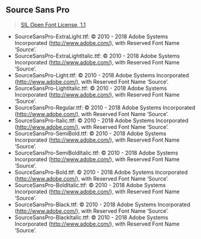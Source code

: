 ## Source Sans Pro

> [SIL Open Font License, 1.1](http://scripts.sil.org/cms/scripts/page.php?site_id=nrsi&id=OFL)

- SourceSansPro-ExtraLight.ttf: © 2010 - 2018 Adobe Systems Incorporated (http://www.adobe.com/), with Reserved Font Name ‘Source’.
- SourceSansPro-ExtraLightItalic.ttf: © 2010 - 2018 Adobe Systems Incorporated (http://www.adobe.com/), with Reserved Font Name ‘Source’.
- SourceSansPro-Light.ttf: © 2010 - 2018 Adobe Systems Incorporated (http://www.adobe.com/), with Reserved Font Name ‘Source’.
- SourceSansPro-LightItalic.ttf: © 2010 - 2018 Adobe Systems Incorporated (http://www.adobe.com/), with Reserved Font Name ‘Source’.
- SourceSansPro-Regular.ttf: © 2010 - 2018 Adobe Systems Incorporated (http://www.adobe.com/), with Reserved Font Name ‘Source’.
- SourceSansPro-Italic.ttf: © 2010 - 2018 Adobe Systems Incorporated (http://www.adobe.com/), with Reserved Font Name ‘Source’.
- SourceSansPro-SemiBold.ttf: © 2010 - 2018 Adobe Systems Incorporated (http://www.adobe.com/), with Reserved Font Name ‘Source’.
- SourceSansPro-SemiBoldItalic.ttf: © 2010 - 2018 Adobe Systems Incorporated (http://www.adobe.com/), with Reserved Font Name ‘Source’.
- SourceSansPro-Bold.ttf: © 2010 - 2018 Adobe Systems Incorporated (http://www.adobe.com/), with Reserved Font Name ‘Source’.
- SourceSansPro-BoldItalic.ttf: © 2010 - 2018 Adobe Systems Incorporated (http://www.adobe.com/), with Reserved Font Name ‘Source’.
- SourceSansPro-Black.ttf: © 2010 - 2018 Adobe Systems Incorporated (http://www.adobe.com/), with Reserved Font Name ‘Source’.
- SourceSansPro-BlackItalic.ttf: © 2010 - 2018 Adobe Systems Incorporated (http://www.adobe.com/), with Reserved Font Name ‘Source’.
